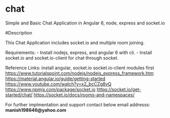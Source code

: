 # chat
<p>Simple and Basic Chat Application in Angular 6, node, express and socket.io</p>

#Description
<p>This Chat Application includes socket.io and multiple room joining.</p>
<p>
Requirements:
- Install nodejs, express, and angular 6 with cli.
- Install socket.io and socket.io-client for chat through socket.

Reference Links:
install angular, socket.io socket.io-client modules first
https://www.tutorialspoint.com/nodejs/nodejs_express_framework.htm
https://material.angular.io/guide/getting-started
https://www.youtube.com/watch?v=x2_bcCZg8vQ
https://www.npmjs.com/package/socket.io
https://socket.io/get-started/chat/
https://socket.io/docs/rooms-and-namespaces/
</p>

<p>
For further implmentation and support contact below email addresss:
<b>manish198646@yahoo.com</b>
</p>
